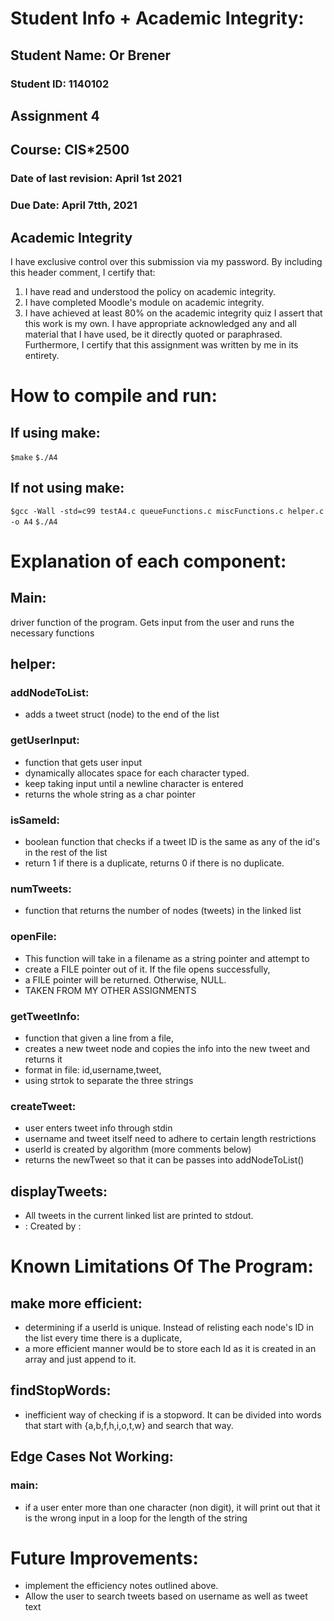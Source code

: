 # Student Info + Academic Integrity:

## Student Name: Or Brener
### Student ID: 1140102
## Assignment 4
## Course: CIS*2500
### Date of last revision: April 1st 2021
### Due Date: April 7tth, 2021

## Academic Integrity
I have exclusive control over this submission via my password.
By including this header comment, I certify that:
1. I have read and understood the policy on academic integrity.
2. I have completed Moodle's module on academic integrity.
3. I have achieved at least 80% on the academic integrity quiz I assert that this work is my own. I have appropriate acknowledged any and all material that I have used, be it directly quoted or
paraphrased. Furthermore, I certify that this assignment was written
by me in its entirety.


# How to compile and run:
## If using make:
`$make`
`$./A4`

## If not using make:
`$gcc -Wall -std=c99 testA4.c queueFunctions.c miscFunctions.c helper.c -o A4`
`$./A4`


# Explanation of each component:

## Main:
driver function of the program.
Gets input from the user and runs the necessary functions

## helper:
### addNodeToList:
* adds a tweet struct (node) to the end of the list

### getUserInput:
* function that gets user input
* dynamically allocates space for each character typed.
* keep taking input until a newline character is entered
* returns the whole string as a char pointer

### isSameId:
* boolean function that checks if a tweet ID is the same as any of the id's in the rest of the list
* return 1 if there is a duplicate, returns 0 if there is no duplicate.

### numTweets:
* function that returns the number of nodes (tweets) in the linked list

### openFile:
* This function will take in a filename as a string pointer and attempt to 
* create a FILE pointer out of it. If the file opens successfully, 
* a FILE pointer will be returned. Otherwise, NULL. 
* TAKEN FROM MY OTHER ASSIGNMENTS 

### getTweetInfo:
* function that given a line from a file, 
* creates a new tweet node and copies the info into the new tweet and returns it
* format in file: id,username,tweet,
* using strtok to separate the three strings

### createTweet: 
* user enters tweet info through stdin
* username and tweet itself need to adhere to certain length restrictions
* userId is created by algorithm (more comments below)
* returns the newTweet so that it can be passes into addNodeToList()

## displayTweets:
* All tweets in the current linked list are printed to stdout.
* <id>: Created by <user>: <text>


# Known Limitations Of The Program:

## make more efficient: 
* determining if a userId is unique. Instead of relisting each node's ID in the list every time there is a duplicate, 
* a more efficient manner would be to store each Id as it is created in an array and just append to it. 

## findStopWords: 
* inefficient way of checking if is a stopword. It can be divided into words that start with {a,b,f,h,i,o,t,w} and search that way.

## Edge Cases Not Working:
### main: 
* if a user enter more than one character (non digit), it will print out that it is the wrong input in a loop for the length of the string


# Future Improvements:

* implement the efficiency notes outlined above.
* Allow the user to search tweets based on username as well as tweet text 
